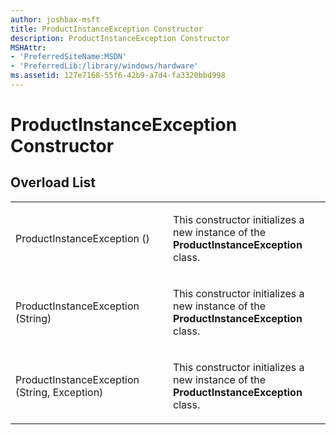 ```yaml
---
author: joshbax-msft
title: ProductInstanceException Constructor
description: ProductInstanceException Constructor
MSHAttr:
- 'PreferredSiteName:MSDN'
- 'PreferredLib:/library/windows/hardware'
ms.assetid: 127e7168-55f6-42b9-a7d4-fa3320bbd998
---
```


# ProductInstanceException Constructor


## Overload List


<table>
<colgroup>
<col width="50%" />
<col width="50%" />
</colgroup>
<tbody>
<tr class="odd">
<td><p>ProductInstanceException ()</p></td>
<td><p>This constructor initializes a new instance of the <strong>ProductInstanceException</strong> class.</p></td>
</tr>
<tr class="even">
<td><p>ProductInstanceException (String)</p></td>
<td><p>This constructor initializes a new instance of the <strong>ProductInstanceException</strong> class.</p></td>
</tr>
<tr class="odd">
<td><p>ProductInstanceException (String, Exception)</p></td>
<td><p>This constructor initializes a new instance of the <strong>ProductInstanceException</strong> class.</p></td>
</tr>
</tbody>
</table>

 

 

 







